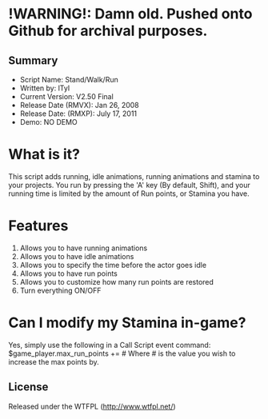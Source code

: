 !WARNING!: Damn old. Pushed onto Github for archival purposes.
====================

## Summary ##

+ Script Name: Stand/Walk/Run
+ Written by: lTyl
+ Current Version: V2.50 Final
+ Release Date (RMVX): Jan 26, 2008
+ Release Date: (RMXP): July 17, 2011
+ Demo: NO DEMO

# What is it? #

This script adds running, idle animations, running animations and stamina to your projects. You run by pressing the 'A' key (By default, Shift), and your running time is limited by the amount of Run points, or Stamina you have.


# Features #
1. Allows you to have running animations
2. Allows you to have idle animations
3. Allows you to specify the time before the actor goes idle
4. Allows you to have run points
5. Allows you to customize how many run points are restored
6. Turn everything ON/OFF

# Can I modify my Stamina in-game? #
Yes, simply use the following in a Call Script event command: $game_player.max_run_points += #
Where # is the value you wish to increase the max points by.  

## License ##
Released under the WTFPL (http://www.wtfpl.net/)